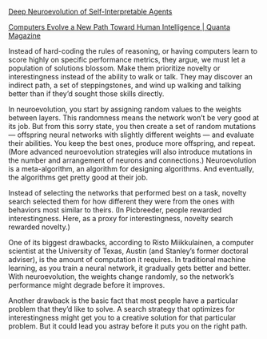 [Deep Neuroevolution of Self-Interpretable Agents](https://attentionagent.github.io/)

[Computers Evolve a New Path Toward Human Intelligence | Quanta Magazine](https://www.quantamagazine.org/computers-evolve-a-new-path-toward-human-intelligence-20191106)

Instead of hard-coding the rules of reasoning, or having computers learn to score highly on specific performance metrics, they argue, we must let a population of solutions blossom. Make them prioritize novelty or interestingness instead of the ability to walk or talk. They may discover an indirect path, a set of steppingstones, and wind up walking and talking better than if they’d sought those skills directly.

In neuroevolution, you start by assigning random values to the weights between layers. This randomness means the network won’t be very good at its job. But from this sorry state, you then create a set of random mutations — offspring neural networks with slightly different weights — and evaluate their abilities. You keep the best ones, produce more offspring, and repeat. (More advanced neuroevolution strategies will also introduce mutations in the number and arrangement of neurons and connections.) Neuroevolution is a meta-algorithm, an algorithm for designing algorithms. And eventually, the algorithms get pretty good at their job.

Instead of selecting the networks that performed best on a task, novelty search selected them for how different they were from the ones with behaviors most similar to theirs. (In Picbreeder, people rewarded interestingness. Here, as a proxy for interestingness, novelty search rewarded novelty.)

One of its biggest drawbacks, according to Risto Miikkulainen, a computer scientist at the University of Texas, Austin (and Stanley’s former doctoral adviser), is the amount of computation it requires. In traditional machine learning, as you train a neural network, it gradually gets better and better. With neuroevolution, the weights change randomly, so the network’s performance might degrade before it improves.

Another drawback is the basic fact that most people have a particular problem that they’d like to solve. A search strategy that optimizes for interestingness might get you to a creative solution for that particular problem. But it could lead you astray before it puts you on the right path.
